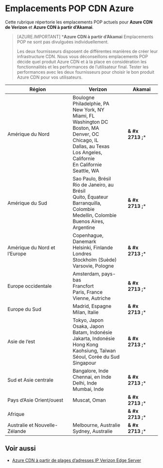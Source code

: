 <properties
    pageTitle="Emplacements POP Azure CDN | Microsoft Azure"
    description="Cette rubrique répertorie Azure CDN POP emplacements."
    services="cdn"
    documentationCenter=""
    authors="camsoper"
    manager="erikre"
    editor=""/>

<tags
    ms.service="cdn"
    ms.workload="media"
    ms.tgt_pltfrm="na"
    ms.devlang="na"
    ms.topic="article"
    ms.date="07/29/2016"
    ms.author="casoper"/>


# <a name="azure-cdn-pop-locations"></a>Emplacements POP CDN Azure

Cette rubrique répertorie les emplacements POP actuels pour **Azure CDN de Verizon** et **Azure CDN à partir d’Akamai**.

>[AZURE.IMPORTANT] \***Azure CDN à partir d’Akamai** Emplacements POP ne sont pas divulguées individuellement.  
>
>Les deux fournisseurs disposent de différentes manières de créer leur infrastructure CDN.  Nous vous déconseillons emplacements POP décide quel produit Azure CDN et à la place en considération les fonctionnalités et les performances de l’utilisateur final.  Tester les performances avec les deux fournisseurs pour choisir le bon produit Azure CDN pour vos utilisateurs. 
 
| Région | Verizon | Akamai |
|--------|---------|--------|
| Amérique du Nord | Boulogne<br />Philadelphie, PA<br />New York, NY<br />Miami, FL<br />Washington DC<br />Boston, MA<br />Denver, OC<br />Chicago, IL<br />Dallas, au Texas<br />Los Angeles, Californie<br />En Californie<br />Seattle, WA | **& #x 2713 ;**\* |
| Amérique du Sud | Sao Paulo, Brésil<br />Rio de Janeiro, au Brésil<br />Quito, Équateur<br />Barranquilla, Colombie<br />Medellin, Colombie<br/>Buenos Aires, Argentine| **& #x 2713 ;**\* | 
| Amérique du Nord et l’Europe| Copenhague, Danemark<br />Helsinki, Finlande<br />Londres<br />Stockholm (Suède)<br />Varsovie, Pologne | **& #x 2713 ;**\* |
| Europe occidentale | Amsterdam, pays-bas<br />Francfort<br />Paris, France<br />Vienne, Autriche | **& #x 2713 ;**\* |
| Europe du Sud | Madrid, Espagne<br />Milan, Italie | **& #x 2713 ;**\* |
| Asie de l’est | Tokyo, Japon<br />Osaka, Japon<br />Batam, Indonésie<br />Jakarta, Indonésie<br />Hong Kong<br />Kaohsiung, Taïwan<br />Séoul, Corée du Sud<br />Singapour| **& #x 2713 ;**\* |
| Sud et Asie centrale | Bangalore, Inde<br />Chennai, en Inde<br />Delhi, Inde<br />Mumbai, Inde | **& #x 2713 ;**\* |
| Pays d’Asie Orient/ouest | Muscat, Oman | **& #x 2713 ;**\* |
| Afrique | | **& #x 2713 ;**\* |
| Australie et Nouvelle-Zélande | Melbourne, Australie<br />Sydney, Australie | **& #x 2713 ;**\* |

## <a name="see-also"></a>Voir aussi
* [Azure CDN à partir de plages d’adresses IP Verizon Edge Server](https://msdn.microsoft.com/library/mt757330.aspx)